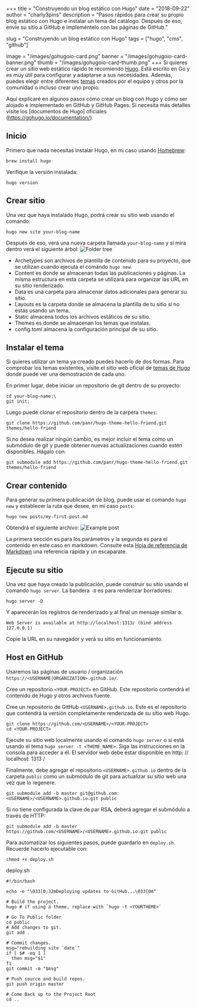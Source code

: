 +++
title = "Construyendo un blog estático con Hugo"
date = "2018-09-22"
author = "charly3pins"
description = "Pasos rápidos para crear su propio blog estático con Hugo e instalar un tema del catálogo. Después de eso, envíe su sitio a GitHub e impleméntelo con las páginas de GitHub."

slug = "Construyendo un blog estático con Hugo"
tags = ["hugo", "cms", "github"]

image = "/images/gohugoio-card.png"
banner = "/images/gohugoio-card-banner.png"
thumb = "/images/gohugoio-card-thumb.png"
+++
Si quieres crear un sitio web estático rápido te recomiendo [Hugo](https://gohugo.io/). Está escrito en Go y es muy útil para configurar y adaptarse a sus necesidades. Además, puedes elegir entre diferentes [temas](https://themes.gohugo.io/) creados por el equipo y otros por la comunidad o incluso crear uno propio.

Aquí explicaré en algunos pasos cómo crear un blog con Hugo y cómo ser alojado e implementado en GitHub y GitHub Pages. Si necesita más detalles visite los [documentos de Hugo] oficiales (https://gohugo.io/documentation/).

## Inicio
Primero que nada necesitas instalar Hugo, en mi caso usando [Homebrew](https://brew.sh/):
```vim
brew install hugo
```

Verifique la versión instalada:
```vim
hugo version
```

## Crear sitio
Una vez que haya instalado Hugo, podrá crear su sitio web usando el comando:
```vim
hugo new site your-blog-name
```

Después de eso, verá una nueva carpeta llamada `your-blog-name` y si mira dentro verá el siguiente árbol:
![Folder tree](/images/build-hugo-static-blog/folder-tree-your-blog-name.png)

* Archetypes son archivos de plantilla de contenido para su proyecto, que se utilizan cuando ejecuta el comando `hugo new`.
* Content es donde se almacenan todas las publicaciones y páginas. La misma estructura en esta carpeta se utilizará para organizar las URL en su sitio renderizado.
* Data es una carpeta para almacenar datos adicionales para generar su sitio.
* Layouts es la carpeta donde se almacena la plantilla de tu sitio si no estás usando un tema.
* Static almacena todos los archivos estáticos de su sitio.
* Themes es donde se almacenan los temas que instalas.
* config.toml almacena la configuración principal de su sitio.
  
## Instalar el tema
Si quieres utilizar un tema ya creado puedes hacerlo de dos formas. Para comprobar los temas existentes, visite el sitio web oficial de [temas de Hugo](https://github.com/panr/hugo-theme-hello-friend) donde puede ver una demostración de cada uno.

En primer lugar, debe iniciar un repositorio de git dentro de su proyecto:
```vim
cd your-blog-name;\
git init;
```

Luego puede clonar el repositorio dentro de la carpeta `themes`:
```vim
git clone https://github.com/panr/hugo-theme-hello-friend.git themes/hello-friend
```

Si no desea realizar ningún cambio, es mejor incluir el tema como un submódulo de git y puede obtener nuevas actualizaciones cuando estén disponibles. Hágalo con:
```vim
git submodule add https://github.com/panr/hugo-theme-hello-friend.git themes/hello-friend
```

## Crear contenido
Para generar su primera publicación de blog, puede usar el comando `hugo new` y establecer la ruta que desee, en mi caso `posts`:
```vim
hugo new posts/my-first-post.md
```
Obtendrá el siguiente archivo:
![Example post](/images/build-hugo-static-blog/example-post.png)

La primera sección es para los parámetros y la segunda es para el contenido en este caso en markdown. Consulte esta [Hoja de referencia de Markdown](https://github.com/adam-p/markdown-here/wiki/Markdown-Cheatsheet) una referencia rápida y un escaparate.

## Ejecute su sitio
Una vez que haya creado la publicación, puede construir su sitio usando el comando `hugo server`. La bandera `-D` es para renderizar borradores:
```vim
hugo server -D
```
Y aparecerán los registros de renderizado y al final un mensaje similar a:
```vim
Web Server is available at http://localhost:1313/ (bind address 127.0.0.1)
```
Copie la URL en su navegador y verá su sitio en funcionamiento.

## Host en GitHub
Usaremos las páginas de usuario / organización `https://<USERNAME|ORGANIZATION>.github.io/`.

Cree un repositorio `<YOUR-PROJECT>` en GitHub. Este repositorio contendrá el contenido de Hugo y otros archivos fuente.

Cree un repositorio de GitHub `<USERNAME>.github.io`. Este es el repositorio que contendrá la versión completamente renderizada de su sitio web Hugo.

```vim
git clone https://github.com/<USERNAME>/<YOUR-PROJECT>
cd <YOUR-PROJECT>
```

Ejecute su sitio web localmente usando el comando `hugo server` o si está usando el tema `hugo server -t <THEME_NAME>`. Siga las instrucciones en la consola para acceder a él. El servidor web debe estar disponible en http: // localhost: 1313 /

Finalmente, debe agregar el repositorio `<USERNAME>.github.io` dentro de la carpeta `public` como un submódulo de git para actualizar su sitio web una vez que lo regenere.

```vim
git submodule add -b master git@github.com:<USERNAME>/<USERNAME>.github.io.git public
```

Si no tiene configurada la clave de par RSA, deberá agregar el submódulo a través de HTTP:

```vim
git submodule add -b master https://github.com/<USERNAME>/<USERNAME>.github.io.git public
```

Para automatizar los siguientes pasos, puede guardarlo en `deploy.sh`. Recuerde hacerlo ejecutable con:
```vim
chmod +x deploy.sh
```

deploy.sh
```shell
#!/bin/bash

echo -e "\033[0;32mDeploying updates to GitHub...\033[0m"

# Build the project.
hugo # if using a theme, replace with `hugo -t <YOURTHEME>`

# Go To Public folder
cd public
# Add changes to git.
git add .

# Commit changes.
msg="rebuilding site `date`"
if [ $# -eq 1 ]
  then msg="$1"
fi
git commit -m "$msg"

# Push source and build repos.
git push origin master

# Come Back up to the Project Root
cd ..
```